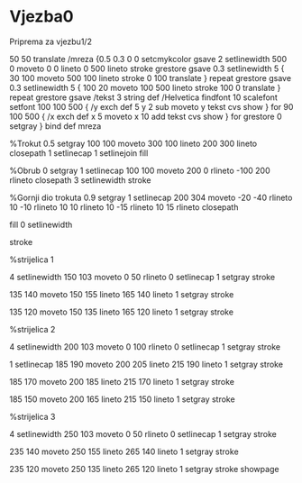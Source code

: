 # Vjezba0
Priprema za vjezbu1/2

50 50 translate
/mreza {0.5 0.3 0 0 setcmykcolor 
gsave
2 setlinewidth 500 0 moveto 0 0 lineto 0 500 lineto stroke
grestore
gsave
0.3 setlinewidth
5 { 30 100 moveto 500 100 lineto stroke 0 100 translate } repeat
grestore
gsave
0.3 setlinewidth
5 { 100 20 moveto 100 500 lineto stroke 100 0 translate } repeat
grestore
gsave
/tekst 3 string def /Helvetica findfont 10 scalefont setfont
100 100 500 { /y exch def 5 y 2 sub moveto y tekst cvs show } for
90 100 500 { /x exch def x 5 moveto x 10 add tekst cvs show } for
grestore 
0 setgray } bind def
mreza

%Trokut
0.5 setgray
100 100 moveto
300 100 lineto
200 300 lineto
closepath
1 setlinecap
1 setlinejoin
fill

%Obrub
0 setgray
1 setlinecap
100 100 moveto
200 0 rlineto
-100 200 rlineto
closepath
3 setlinewidth
stroke


%Gornji dio trokuta
0.9 setgray
1 setlinecap
200 304 moveto
-20 -40 rlineto
10 -10 rlineto
10 10 rlineto
10 -15 rlineto
10 15 rlineto
closepath

fill
0 setlinewidth

stroke

%strijelica 1 

4 setlinewidth
150 103 moveto
0 50 rlineto
0 setlinecap
1 setgray stroke

135 140 moveto
150 155 lineto
165 140 lineto
1 setgray stroke

135 120 moveto
150 135 lineto
165 120 lineto
1 setgray stroke

%strijelica 2 

4 setlinewidth
200 103 moveto
0 100 rlineto
0 setlinecap
1 setgray stroke

1 setlinecap
185 190 moveto
200 205 lineto
215 190 lineto
1 setgray stroke

185 170 moveto
200 185 lineto
215 170 lineto
1 setgray stroke

185 150 moveto
200 165 lineto
215 150 lineto
1 setgray stroke

%strijelica 3 

4 setlinewidth
250 103 moveto
0 50 rlineto
0 setlinecap
1 setgray stroke

235 140 moveto
250 155 lineto
265 140 lineto
1 setgray stroke

235 120 moveto
250 135 lineto
265 120 lineto
1 setgray stroke
showpage
